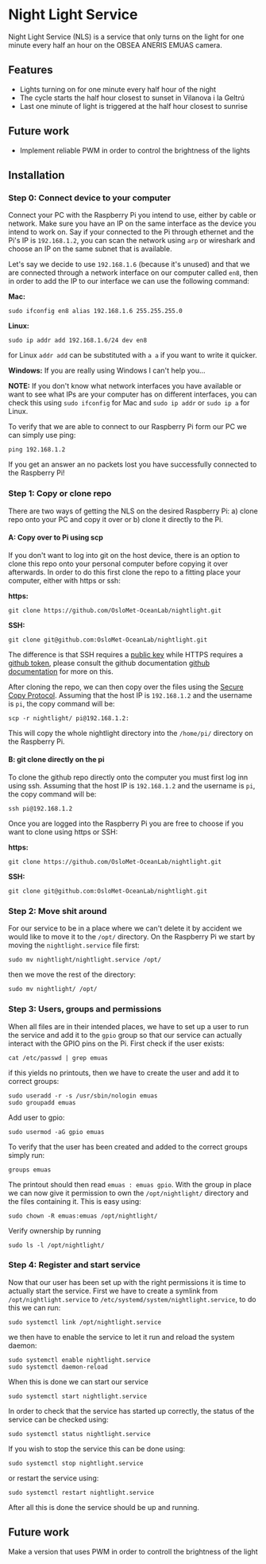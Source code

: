 # Night Light Service
Night Light Service (NLS) is a service that only turns on the light for one minute every half an hour on the OBSEA ANERIS EMUAS camera.

## Features
- Lights turning on for one minute every half hour of the night
- The cycle starts the half hour closest to sunset in Vilanova i la Geltrú
- Last one minute of light is triggered at the half hour closest to sunrise

## Future work
- Implement reliable PWM in order to control the brightness of the lights

## Installation
### Step 0: Connect device to your computer
Connect your PC with the Raspberry Pi you intend to use, either by cable or network. Make sure you have an IP on the same interface as the device you intend to work on. Say if your connected to the Pi through ethernet and the Pi's IP is `192.168.1.2`, you can scan the network using `arp` or wireshark and choose an IP on the same subnet that is available. 

Let's say we decide to use `192.168.1.6` (because it's unused) and that we are connected through a network interface on our computer called `en8`, then in order to add the IP to our interface we can use the following command:

**Mac:**
```shell
sudo ifconfig en8 alias 192.168.1.6 255.255.255.0
```
**Linux:**
```shell
sudo ip addr add 192.168.1.6/24 dev en8
```
for Linux `addr add` can be substituted with `a a` if you want to write it quicker.

**Windows:** If you are really using Windows I can't help you...

**NOTE:** If you don't know what network interfaces you have available or want to see what IPs are your computer has on different interfaces, you can check this using `sudo ifconfig` for Mac and 
`sudo ip addr` or `sudo ip a` for Linux.

To verify that we are able to connect to our Raspberry Pi form our PC we can simply use ping:
```shell
ping 192.168.1.2
```
If you get an answer an no packets lost you have successfully connected to the Raspberry Pi! 


### Step 1: Copy or clone repo
There are two ways of getting the NLS on the desired Raspberry Pi: a) clone repo onto your PC and copy it over or b) clone it directly to the Pi.

#### A: Copy over to Pi using scp
If you don't want to log into git on the host device, there is an option to clone this repo onto your personal computer before copying it over afterwards. In order to do this first clone the repo to a fitting place your computer, either with https or ssh:

**https:**
```shell
git clone https://github.com/OsloMet-OceanLab/nightlight.git
```

**SSH:**
```shell
git clone git@github.com:OsloMet-OceanLab/nightlight.git
```

The difference is that SSH requires a [public key](https://docs.github.com/en/authentication/connecting-to-github-with-ssh/adding-a-new-ssh-key-to-your-github-account) while HTTPS requires a [github token](https://docs.github.com/en/authentication/keeping-your-account-and-data-secure/managing-your-personal-access-tokens), please consult the github documentation  [github documentation](https://docs.github.com/en/repositories/creating-and-managing-repositories/cloning-a-repository) for more on this.

After cloning the repo, we can then copy over the files using the [Secure Copy Protocol](https://en.wikipedia.org/wiki/Secure_copy_protocol). Assuming that the host IP is `192.168.1.2` and the username is `pi`, the copy command will be:
```shell
scp -r nightlight/ pi@192.168.1.2:
```
This will copy the whole nightlight directory into the `/home/pi/` directory on the Raspberry Pi.

#### B: git clone directly on the pi
To clone the github repo directly onto the computer you must first log inn using ssh. Assuming that the host IP is `192.168.1.2` and the username is `pi`, the copy command will be:
```shell
ssh pi@192.168.1.2
```
Once you are logged into the Raspberry Pi you are free to choose if you want to clone using https or SSH:

**https:**
```shell
git clone https://github.com/OsloMet-OceanLab/nightlight.git
```

**SSH:**
```shell
git clone git@github.com:OsloMet-OceanLab/nightlight.git
```

### Step 2: Move shit around
For our service to be in a place where we can't delete it by accident we would like to move it to the `/opt/` directory. On the Raspberry Pi we start by moving the `nightlight.service` file first:
```shell
sudo mv nightlight/nightlight.service /opt/
```
then we move the rest of the directory:
```shell
sudo mv nightlight/ /opt/
```

### Step 3: Users, groups and permissions
When all files are in their intended places, we have to set up a user to run the service and add it to the `gpio` group so that our service can actually interact with the GPIO pins on the Pi. First check if the user exists:
```shell
cat /etc/passwd | grep emuas
```
if this yields no printouts, then we have to create the user and add it to correct groups:
```shell
sudo useradd -r -s /usr/sbin/nologin emuas
sudo groupadd emuas
```
Add user to gpio:
```shell
sudo usermod -aG gpio emuas
```
To verify that the user has been created and added to the correct groups simply run:

```shell
groups emuas
```
The printout should then read `emuas : emuas gpio`. With the group in place we can now give it permission to own the `/opt/nightlight/` directory and the files containing it. This is easy using:

```shell
sudo chown -R emuas:emuas /opt/nightlight/
```
Verify ownership by running
```shell
sudo ls -l /opt/nightlight/
```

### Step 4: Register and start service
Now that our user has been set up with the right permissions it is time to actually start the service. First we have to create a symlink from `/opt/nightlight.service` to `/etc/systemd/system/nightlight.service`, to do this we can run:
```shell
sudo systemctl link /opt/nightlight.service
```
we then have to enable the service to let it run and reload the system daemon:
```shell
sudo systemctl enable nightlight.service
sudo systemctl daemon-reload
```
When this is done we can start our service
```shell 
sudo systemctl start nightlight.service
```
In order to check that the service has started up correctly, the status of the service can be checked using:
```shell 
sudo systemctl status nightlight.service
```
If you wish to stop the service this can be done using:
```shell 
sudo systemctl stop nightlight.service
```
or restart the service using:
```shell 
sudo systemctl restart nightlight.service
```
After all this is done the service should be up and running.


## Future work
Make a version that uses PWM in order to controll the brightness of the light